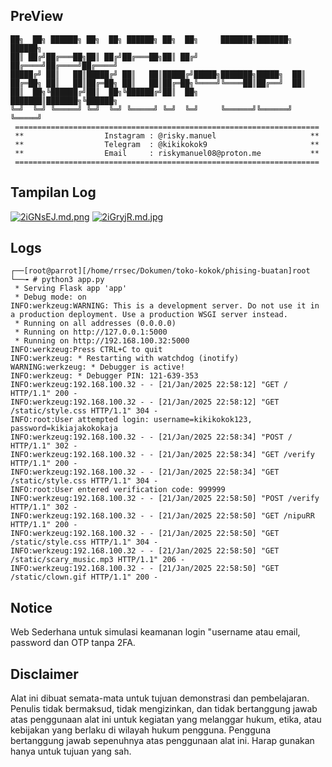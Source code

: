 ## PreView
<prev>

    ██╗  ██╗ ██████╗ ██╗  ██╗ ██████╗ ██╗  ██╗     ███████╗███████╗ ██████╗
    ██║ ██╔╝██╔═══██╗██║ ██╔╝██╔═══██╗██║ ██╔╝     ██╔════╝██╔════╝██╔════╝
    █████╔╝ ██║   ██║█████╔╝ ██║   ██║█████╔╝█████╗███████╗█████╗  ██║     
    ██╔═██╗ ██║   ██║██╔═██╗ ██║   ██║██╔═██╗╚════╝╚════██║██╔══╝  ██║     
    ██║  ██╗╚██████╔╝██║  ██╗╚██████╔╝██║  ██╗     ███████║███████╗╚██████╗
    ╚═╝  ╚═╝ ╚═════╝ ╚═╝  ╚═╝ ╚═════╝ ╚═╝  ╚═╝     ╚══════╝╚══════╝ ╚═════╝                                                                                           
     ====================================================================
     **                  Instagram : @risky.manuel                     **
     **                  Telegram  : @kikikokok9                       **
     **                  Email     : riskymanuel08@proton.me           **
     ====================================================================
 </prev>

## Tampilan Log

<a href="https://freeimage.host/i/2iGNsEJ"><img src="https://iili.io/2iGNsEJ.md.png" alt="2iGNsEJ.md.png" border="0"></a>
<a href="https://freeimage.host/i/2iGryjR"><img src="https://iili.io/2iGryjR.md.jpg" alt="2iGryjR.md.jpg" border="0"></a>

## Logs
```
┌──[root@parrot][/home/rrsec/Dokumen/toko-kokok/phising-buatan]root
└──╼ # python3 app.py
 * Serving Flask app 'app'
 * Debug mode: on
INFO:werkzeug:WARNING: This is a development server. Do not use it in a production deployment. Use a production WSGI server instead.
 * Running on all addresses (0.0.0.0)
 * Running on http://127.0.0.1:5000
 * Running on http://192.168.100.32:5000
INFO:werkzeug:Press CTRL+C to quit
INFO:werkzeug: * Restarting with watchdog (inotify)
WARNING:werkzeug: * Debugger is active!
INFO:werkzeug: * Debugger PIN: 121-639-353
INFO:werkzeug:192.168.100.32 - - [21/Jan/2025 22:58:12] "GET / HTTP/1.1" 200 -
INFO:werkzeug:192.168.100.32 - - [21/Jan/2025 22:58:12] "GET /static/style.css HTTP/1.1" 304 -
INFO:root:User attempted login: username=kikikokok123, password=kikiajakokokaja
INFO:werkzeug:192.168.100.32 - - [21/Jan/2025 22:58:34] "POST / HTTP/1.1" 302 -
INFO:werkzeug:192.168.100.32 - - [21/Jan/2025 22:58:34] "GET /verify HTTP/1.1" 200 -
INFO:werkzeug:192.168.100.32 - - [21/Jan/2025 22:58:34] "GET /static/style.css HTTP/1.1" 304 -
INFO:root:User entered verification code: 999999
INFO:werkzeug:192.168.100.32 - - [21/Jan/2025 22:58:50] "POST /verify HTTP/1.1" 302 -
INFO:werkzeug:192.168.100.32 - - [21/Jan/2025 22:58:50] "GET /nipuRR HTTP/1.1" 200 -
INFO:werkzeug:192.168.100.32 - - [21/Jan/2025 22:58:50] "GET /static/style.css HTTP/1.1" 304 -
INFO:werkzeug:192.168.100.32 - - [21/Jan/2025 22:58:50] "GET /static/scary_music.mp3 HTTP/1.1" 206 -
INFO:werkzeug:192.168.100.32 - - [21/Jan/2025 22:58:50] "GET /static/clown.gif HTTP/1.1" 200 -
```


## Notice
Web Sederhana untuk simulasi keamanan login "username atau email, password dan OTP tanpa 2FA.

## Disclaimer
Alat ini dibuat semata-mata untuk tujuan demonstrasi dan pembelajaran. Penulis tidak bermaksud, tidak mengizinkan, dan tidak bertanggung jawab atas penggunaan alat ini untuk kegiatan yang melanggar hukum, etika, atau kebijakan yang berlaku di wilayah hukum pengguna. Pengguna bertanggung jawab sepenuhnya atas penggunaan alat ini. Harap gunakan hanya untuk tujuan yang sah.